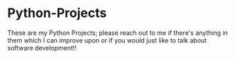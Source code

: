 # Python-Projects
These are my Python Projects; please reach out to me if there's anything in them which I can improve upon or if you would just like to talk about software development!!
